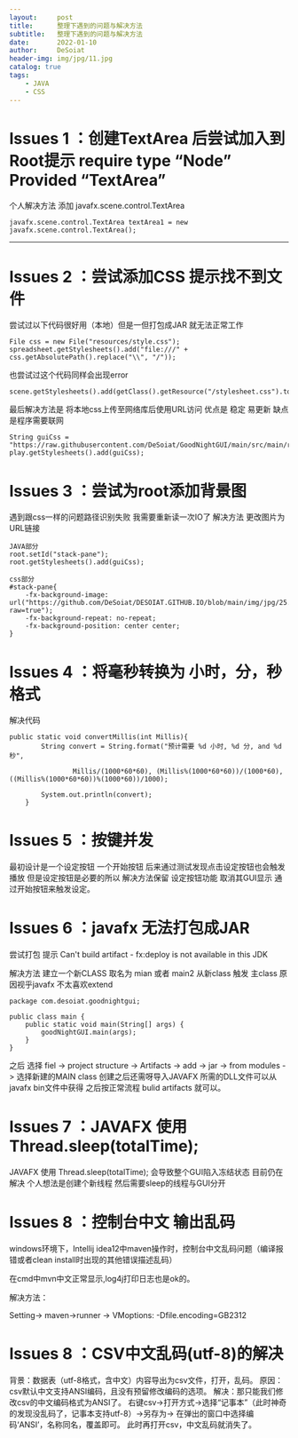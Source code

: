 ```yaml
---
layout:     post
title:      整理下遇到的问题与解决方法
subtitle:   整理下遇到的问题与解决方法
date:       2022-01-10
author:     DeSoiat
header-img: img/jpg/11.jpg
catalog: true
tags: 
    - JAVA
    - CSS
---
```



# Issues 1 ：创建TextArea 后尝试加入到Root提示 require type “Node”  Provided “TextArea”

个人解决方法 添加 javafx.scene.control.TextArea

```
javafx.scene.control.TextArea textArea1 = new javafx.scene.control.TextArea();
```


---

# Issues 2 ：尝试添加CSS 提示找不到文件

尝试过以下代码很好用（本地）但是一但打包成JAR 就无法正常工作
```
File css = new File("resources/style.css");
spreadsheet.getStylesheets().add("file:///" + css.getAbsolutePath().replace("\\", "/"));
```

也尝试过这个代码同样会出现error
```
scene.getStylesheets().add(getClass().getResource("/stylesheet.css").toExternalForm())
```

最后解决方法是 将本地css上传至网络库后使用URL访问 优点是 稳定 易更新 缺点是程序需要联网
```
String guiCss = "https://raw.githubusercontent.com/DeSoiat/GoodNightGUI/main/src/main/resources/com/desoiat/goodnightgui/css/gui.css";
play.getStylesheets().add(guiCss);
```

# Issues 3 ：尝试为root添加背景图

遇到跟css一样的问题路径识别失败 我需要重新读一次IO了
解决方法 更改图片为URL链接
```
JAVA部分
root.setId("stack-pane");
root.getStylesheets().add(guiCss);

css部分
#stack-pane{
    -fx-background-image: url("https://github.com/DeSoiat/DESOIAT.GITHUB.IO/blob/main/img/jpg/25.jpg?raw=true");
    -fx-background-repeat: no-repeat;
    -fx-background-position: center center;
}
```

# Issues 4 ：将毫秒转换为 小时，分，秒格式

解决代码

```
public static void convertMillis(int Millis){
        String convert = String.format("预计需要 %d 小时, %d 分, and %d 秒",

                Millis/(1000*60*60), (Millis%(1000*60*60))/(1000*60), ((Millis%(1000*60*60))%(1000*60))/1000);

        System.out.println(convert);
    }
 ```
 
# Issues 5 ：按键并发

最初设计是一个设定按钮 一个开始按钮 后来通过测试发现点击设定按钮也会触发播放 但是设定按钮是必要的所以 解决方法保留 设定按钮功能 取消其GUI显示 通过开始按钮来触发设定。

# Issues 6 ：javafx 无法打包成JAR

尝试打包 提示 Can't build artifact - fx:deploy is not available in this JDK

解决方法 建立一个新CLASS 取名为 mian 或者 main2 从新class 触发 主class 原因视乎javafx 不太喜欢extend

```
package com.desoiat.goodnightgui;

public class main {
    public static void main(String[] args) {
        goodNightGUI.main(args);
    }
}
```
之后 选择 fiel -> project structure -> Artifacts -> add -> jar -> from modules -> 选择新建的MAIN class 创建之后还需呀导入JAVAFX 所需的DLL文件可以从javafx bin文件中获得 之后按正常流程 bulid artifacts 就可以。

# Issues 7 ：JAVAFX 使用 Thread.sleep(totalTime);

JAVAFX 使用 Thread.sleep(totalTime); 会导致整个GUI陷入冻结状态 目前仍在解决 个人想法是创建个新线程 然后需要sleep的线程与GUI分开


# Issues 8 ：控制台中文 输出乱码

windows环境下，Intellij idea12中maven操作时，控制台中文乱码问题（编译报错或者clean install时出现的其他错误描述乱码）

在cmd中mvn中文正常显示,log4j打印日志也是ok的。

解决方法：

Setting-> maven->runner -> VMoptions: -Dfile.encoding=GB2312

# Issues 8 ：CSV中文乱码(utf-8)的解决

背景：数据表（utf-8格式，含中文）内容导出为csv文件，打开，乱码。
原因：csv默认中文支持ANSI编码，且没有预留修改编码的选项。
解决：那只能我们修改csv的中文编码格式为ANSI了。
右键csv->打开方式->选择“记事本”（此时神奇的发现没乱码了，记事本支持utf-8）->另存为->
在弹出的窗口中选择编码‘ANSI’，名称同名，覆盖即可。
此时再打开csv，中文乱码就消失了。








